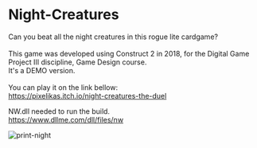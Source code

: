 # Night-Creatures
Can you beat all the night creatures in this rogue lite cardgame?<br><br>
This game was developed using Construct 2 in 2018, for the Digital Game Project III discipline, Game Design course.<br>
It's a DEMO version.<br><br>
You can play it on the link bellow:<br>
https://pixelikas.itch.io/night-creatures-the-duel<br>

NW.dll needed to run the build.<br>
https://www.dllme.com/dll/files/nw

![print-night](https://github.com/Pixelikas/Night-Creatures/assets/67108278/ddadf080-ecdb-433d-ac67-6817fbb863cb)


